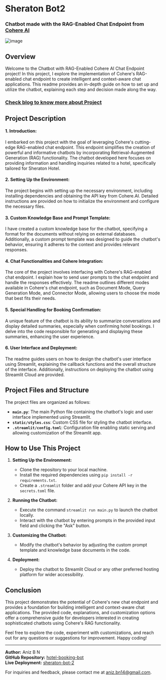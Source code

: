 # Sheraton Bot2
### Chatbot made with the RAG-Enabled Chat Endpoint from [Cohere AI](https://cohere.com/)  
![image](https://github.com/4N1Z/hotel-coChat-Cohere/assets/91843271/1cbc5498-073f-40b2-a771-7daa83b1cabd)


## Overview

Welcome to the Chatbot with RAG-Enabled Cohere AI Chat Endpoint project! In this project, I explore the implementation of Cohere's RAG-enabled chat endpoint to create intelligent and context-aware chat applications. This readme provides an in-depth guide on how to set up and utilize the chatbot, explaining each step and decision made along the way.
### [Check blog to know more about Project](https://aniz.hashnode.dev/chatbot-with-rag-enabled-chat-endpoint-from-cohere-ai)

## Project Description

#### 1. **Introduction:**
I embarked on this project with the goal of leveraging Cohere's cutting-edge RAG-enabled chat endpoint. This endpoint simplifies the creation of powerful and informative chatbots by incorporating Retrieval-Augmented Generation (RAG) functionality. The chatbot developed here focuses on providing information and handling inquiries related to a hotel, specifically tailored for Sheraton Hotel.

#### 2. **Setting Up the Environment:**
The project begins with setting up the necessary environment, including installing dependencies and obtaining the API key from Cohere.AI. Detailed instructions are provided on how to initialize the environment and configure the necessary files.

#### 3. **Custom Knowledge Base and Prompt Template:**
I have created a custom knowledge base for the chatbot, specifying a format for the documents without relying on external databases. Additionally, a custom prompt template was designed to guide the chatbot's behavior, ensuring it adheres to the context and provides relevant responses.

#### 4. **Chat Functionalities and Cohere Integration:**
The core of the project involves interfacing with Cohere's RAG-enabled chat endpoint. I explain how to send user prompts to the chat endpoint and handle the responses effectively. The readme outlines different modes available in Cohere's chat endpoint, such as Document Mode, Query Generation Mode, and Connector Mode, allowing users to choose the mode that best fits their needs.

#### 5. **Special Handling for Booking Confirmation:**
A unique feature of the chatbot is its ability to summarize conversations and display detailed summaries, especially when confirming hotel bookings. I delve into the code responsible for generating and displaying these summaries, enhancing the user experience.

#### 6. **User Interface and Deployment:**
The readme guides users on how to design the chatbot's user interface using Streamlit, explaining the callback functions and the overall structure of the interface. Additionally, instructions on deploying the chatbot using Streamlit Cloud are provided.

## Project Files and Structure

The project files are organized as follows:

- **`main.py`**: The main Python file containing the chatbot's logic and user interface implemented using Streamlit.
- **`static/styles.css`**: Custom CSS file for styling the chatbot interface.
- **`.streamlit/config.toml`**: Configuration file enabling static serving and allowing customization of the Streamlit app.

## How to Use This Project

1. **Setting Up the Environment:**
   - Clone the repository to your local machine.
   - Install the required dependencies using `pip install -r requirements.txt`.
   - Create a `.streamlit` folder and add your Cohere API key in the `secrets.toml` file.

2. **Running the Chatbot:**
   - Execute the command `streamlit run main.py` to launch the chatbot locally.
   - Interact with the chatbot by entering prompts in the provided input field and clicking the "Ask" button.

3. **Customizing the Chatbot:**
   - Modify the chatbot's behavior by adjusting the custom prompt template and knowledge base documents in the code.

4. **Deployment:**
   - Deploy the chatbot to Streamlit Cloud or any other preferred hosting platform for wider accessibility.

## Conclusion

This project demonstrates the potential of Cohere's new chat endpoint and provides a foundation for building intelligent and context-aware chat applications. The provided code, explanations, and customization options offer a comprehensive guide for developers interested in creating sophisticated chatbots using Cohere's RAG functionality.

Feel free to explore the code, experiment with customizations, and reach out for any questions or suggestions for improvement. Happy coding!

---

**Author:** Aniz B N  
**GitHub Repository:** [hotel-booking-bot](https://github.com/4N1Z/hotel-coChat-Cohere)  
**Live Deployment:** [sheraton-bot-2](https://hotel-cochat-cohere.streamlit.app/)

For inquiries and feedback, please contact me at [aniz.bn14@gmail.com](mailto:aniz.bn14@gmail.com]).
